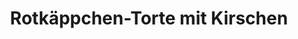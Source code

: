 ---
layout: recipe
title: Rotkäppchen-Torte mit Kirschen
vegan: false
dish: Kuchen

tags:
- Kuchen

categories: Kuchen

ingredients:
# Rührteig
- 100g Butter oder Margarine
- 150g Zucker
- 1 Pck Vanillezucker
- 3 Eier
- 150g Mehl
- 2 TL Backpulver
- 2-3 EL Nutella
# Quarkmasse
- 500g Schlagsahne
- 3 Pck Sahnesteif
- 500g Speisequark
- 50g Zucker
- 1 Pck Vanillezucker
# Verzierung
- 400ml Kirschsaft
- 2 Pck Roten Tortenguß (für je 1/4L Flüssigkeit)
- 50g Zucker
- 100g Sahne zum Garnieren

directions:
- Kirschen abtropfen lassen
- Für den Teig Fett, Zucker, Vanillezucker schaumig rühren, Eier einzeln unterrühren.
- Mehl und Backpulver unterrühren.
- Hälfte vom Teig in gefettete Springform füllen
- Unter die andere Hälfte Nutella rühren und auf den hellen Teig geben.
- Darauf die Kirschen verteilen und für 40-45 Min. bei 175°C in den Backofen.
- Auskühlen lassen.
- Sahne mit Sahnesteif steif schlagen.
- Quark, Zucker und Vanillezucker verrühren, Sahne unterheben.
- Formrand um den Boden legen und die Masse einfüllen und kalt stellen.
- Kirschsaft mit Tortenguß kochen, kurz abkühlen lassen und dann eßlöffelweise auf dem Kuchen verteilen.
- 4 Stunden kalt stellen.
---